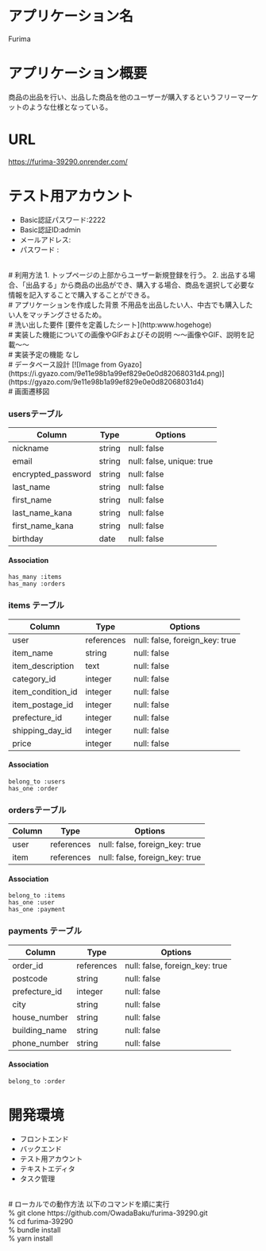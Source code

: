 # アプリケーション名
Furima
<br>
# アプリケーション概要
商品の出品を行い、出品した商品を他のユーザーが購入するというフリーマーケットのような仕様となっている。
<br>
# URL
https://furima-39290.onrender.com/
<br>
# テスト用アカウント
- Basic認証パスワード:2222
- Basic認証ID:admin
- メールアドレス:
- パスワード :
<br>
# 利用方法
1. トップページの上部からユーザー新規登録を行う。
2. 出品する場合、「出品する」から商品の出品ができ、購入する場合、商品を選択して必要な情報を記入することで購入することができる。
<br>
# アプリケーションを作成した背景
不用品を出品したい人、中古でも購入したい人をマッチングさせるため。
<br>
# 洗い出した要件
[要件を定義したシート](http:www.hogehoge)
<br>
# 実装した機能についての画像やGIFおよびその説明
～～画像やGIF、説明を記載～～
<br>
# 実装予定の機能
なし
<br>
# データベース設計
[![Image from Gyazo](https://i.gyazo.com/9e11e98b1a99ef829e0e0d82068031d4.png)](https://gyazo.com/9e11e98b1a99ef829e0e0d82068031d4)
<br>
# 画面遷移図
<br>

### usersテーブル
| Column             | Type   | Options                   |
| ------------------ | ------ | ------------------------- |
| nickname           | string | null: false               |
| email              | string | null: false, unique: true |
| encrypted_password | string | null: false               |
| last_name          | string | null: false               |
| first_name         | string | null: false               |
| last_name_kana     | string | null: false               |
| first_name_kana    | string | null: false               |
| birthday           | date   | null: false               |

#### Association
	has_many :items
	has_many :orders

### items テーブル
| Column       	   		 | Type       | Options                        |
| -------------------- | ---------- | ------------------------------ |
| user           	  	 | references | null: false, foreign_key: true |
| item_name     	 	   | string     | null: false                    |
| item_description     | text       | null: false                    |
| category_id          | integer    | null: false                    |
| item_condition_id    | integer    | null: false                    |
| item_postage_id      | integer    | null: false                    |
| prefecture_id        | integer    | null: false                    |
| shipping_day_id      | integer    | null: false                    |
| price                | integer    | null: false                    |

#### Association
	belong_to :users
	has_one :order

### ordersテーブル
| Column        | Type       | Options                        |
| ------------- | ---------- | ------------------------------ |
| user          | references | null: false, foreign_key: true |
| item          | references | null: false, foreign_key: true |

#### Association
	belong_to :items
	has_one :user
	has_one :payment

### payments テーブル
| Column        | Type       | Options                        |
| ------------- | ---------- | ------------------------------ |
| order_id      | references | null: false, foreign_key: true |
| postcode      | string     | null: false                    |
| prefecture_id | integer    | null: false                    |
| city          | string     | null: false                    |
| house_number  | string     | null: false                    |
| building_name | string     | null: false                    |
| phone_number  | string     | null: false                    |

#### Association
	belong_to :order

# 開発環境
- フロントエンド
- バックエンド
- テスト用アカウント
- テキストエディタ
- タスク管理
<br>
# ローカルでの動作方法
以下のコマンドを順に実行<br>
% git clone https://github.com/OwadaBaku/furima-39290.git<br>
% cd furima-39290<br>
% bundle install<br>
% yarn install
